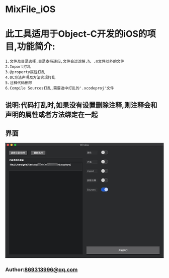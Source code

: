 # MixFile_iOS
# 此工具适用于Object-C开发的iOS的项目,功能简介:
```
1.文件及目录选择,目录支持递归,文件会过滤掉.h、.m文件以外的文件
2.Import打乱 
3.@property属性打乱
4.OC方法声明及方法实现打乱
5.注释代码删除
6.Compile Sources打乱,需要选中打乱的'.xcodeproj'文件
```
## 说明:代码打乱时,如果没有设置删除注释,则注释会和声明的属性或者方法绑定在一起

## 界面
![MixFile_UI.jpg](https://github.com/GeLeis/MixFile_iOS/blob/master/mix_file.jpg)

### Author:869313996@qq.com
